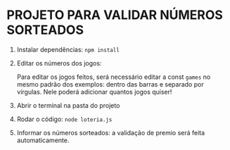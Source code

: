 
# PROJETO PARA VALIDAR NÚMEROS SORTEADOS

1. Instalar dependências: ```npm install ```
2. Editar os números dos jogos:

    Para editar os jogos feitos, será necessário editar a const ```games``` no mesmo padrão dos exemplos: dentro das barras e separado por vírgulas.
    Nele poderá adicionar quantos jogos quiser!

3. Abrir o terminal na pasta do projeto

4. Rodar o código: ```node loteria.js```

5. Informar os números sorteados: a validação de premio será feita automaticamente.

